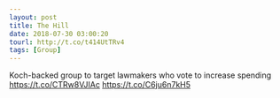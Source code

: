 ```yaml
---
layout: post
title: The Hill
date: 2018-07-30 03:00:20
tourl: http://t.co/t414UtTRv4
tags: [Group]
---
```

Koch-backed group to target lawmakers who vote to increase spending https://t.co/CTRw8VJIAc https://t.co/C6ju6n7kH5